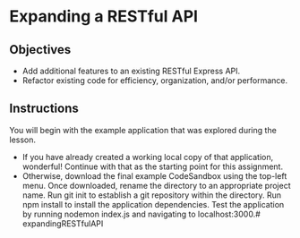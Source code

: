 # Expanding a RESTful API

## Objectives
* Add additional features to an existing RESTful Express API.
* Refactor existing code for efficiency, organization, and/or performance.

## Instructions
You will begin with the example application that was explored during the lesson.
* If you have already created a working local copy of that application, wonderful! Continue with that as the starting point for this assignment.
* Otherwise, download the final example CodeSandbox using the top-left menu.
    Once downloaded, rename the directory to an appropriate project name.
    Run git init to establish a git repository within the directory.
    Run npm install to install the application dependencies.
    Test the application by running nodemon index.js and navigating to localhost:3000.# expandingRESTfulAPI
